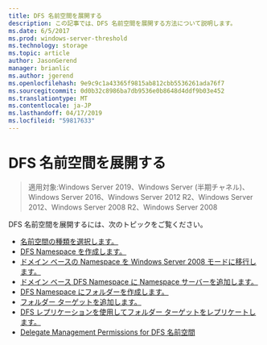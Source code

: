 ```yaml
---
title: DFS 名前空間を展開する
description: この記事では、DFS 名前空間を展開する方法について説明します。
ms.date: 6/5/2017
ms.prod: windows-server-threshold
ms.technology: storage
ms.topic: article
author: JasonGerend
manager: brianlic
ms.author: jgerend
ms.openlocfilehash: 9e9c9c1a43365f9815ab812cbb5536261ada76f7
ms.sourcegitcommit: 0d0b32c8986ba7db9536e0b8648d4ddf9b03e452
ms.translationtype: MT
ms.contentlocale: ja-JP
ms.lasthandoff: 04/17/2019
ms.locfileid: "59817633"
---
```

# <a name="deploying-dfs-namespaces"></a>DFS 名前空間を展開する

> 適用対象:Windows Server 2019、Windows Server (半期チャネル)、Windows Server 2016、Windows Server 2012 R2、Windows Server 2012、Windows Server 2008 R2、Windows Server 2008

DFS 名前空間を展開するには、次のトピックをご覧ください。

-   [名前空間の種類を選択します。](choose-a-namespace-type.md)
-   [DFS Namespace を作成します。](create-a-dfs-namespace.md)
-   [ドメイン ベースの Namespace を Windows Server 2008 モードに移行します。](migrate-a-domain-based-namespace-to-windows-server-2008-mode.md)
-   [ドメイン ベース DFS Namespace に Namespace サーバーを追加します。](add-namespace-servers-to-a-domain-based-dfs-namespace.md)
-   [DFS Namespace にフォルダーを作成します。](create-a-folder-in-a-dfs-namespace.md)
-   [フォルダー ターゲットを追加します。](add-folder-targets.md)
-   [DFS レプリケーションを使用してフォルダー ターゲットをレプリケートします。](replicate-folder-targets-using-dfs-replication.md)
-   [Delegate Management Permissions for DFS 名前空間](delegate-management-permissions-for-dfs-namespaces.md)
